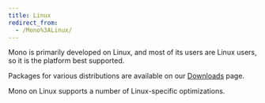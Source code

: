 ```yaml
---
title: Linux
redirect_from:
  - /Mono%3ALinux/
---
```


Mono is primarily developed on Linux, and most of its users are Linux users, so it is the platform best supported.

Packages for various distributions are available on our [Downloads](/download/stable/#download-lin) page.

Mono on Linux supports a number of Linux-specific optimizations.

